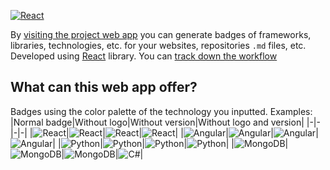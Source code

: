 [![React](https://img.shields.io/badge/react-20232A?style=for-the-badge&logo=react)](https://reactjs.org/)

By [visiting the project web app](https://kykal.github.io/github-badge-generator/) you can generate badges of frameworks, libraries, technologies, etc. for your websites, repositories ``.md`` files, etc. 
Developed using [React](https://reactjs.org/) library.
You can [track down the workflow](https://trello.com/b/LTzuAcKK/github-badge-generator)


## What can this web app offer?
Badges using the color palette of the technology you inputted. Examples:
|Normal badge|Without logo|Without version|Without logo and version|
|-|-|-|-|
|![React](https://img.shields.io/badge/17.0.2-61DAFB?style=for-the-badge&logo=react&label=react&labelColor=20232A)|![React](https://img.shields.io/badge/17.0.2-61DAFB?style=for-the-badge&label=react&labelColor=20232A)|![React](https://img.shields.io/badge/react-20232A?style=for-the-badge&logo=react)|![React](https://img.shields.io/badge/react-20232A?style=for-the-badge)|
|![Angular](https://img.shields.io/badge/13.1.1-000000?style=for-the-badge&logo=angular&label=Angular&labelColor=B52E31)|![Angular](https://img.shields.io/badge/13.1.1-000000?style=for-the-badge&label=Angular&labelColor=B52E31)|![Angular](https://img.shields.io/badge/Angular-B52E31?style=for-the-badge&logo=angular)|![Angular](https://img.shields.io/badge/Angular-B52E31?style=for-the-badge)|
|![Python](https://img.shields.io/badge/10.3.4-306998?style=for-the-badge&logo=python&label=Python&labelColor=FFD43B)|![Python](https://img.shields.io/badge/10.3.4-306998?style=for-the-badge&label=Python&labelColor=FFD43B)|![Python](https://img.shields.io/badge/Python-FFD43B?style=for-the-badge&logo=python)|![Python](https://img.shields.io/badge/Python-FFD43B?style=for-the-badge)|
|![MongoDB](https://img.shields.io/badge/5.1-3FA037?style=for-the-badge&logo=mongodb&label=MongoDB&labelColor=3F3E42)|![MongoDB](https://img.shields.io/badge/5.1-3FA037?style=for-the-badge&label=MongoDB&labelColor=3F3E42)|![MongoDB](https://img.shields.io/badge/MongoDB-3F3E42?style=for-the-badge&logo=mongodb)|![C#](https://img.shields.io/badge/MongoDB-3F3E42?style=for-the-badge)|
